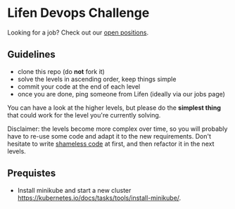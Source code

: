 # Lifen Devops Challenge

 Looking for a job? Check out our [open positions](https://www.welcometothejungle.co/companies/lifen/jobs). 

## Guidelines

- clone this repo (do **not** fork it)
- solve the levels in ascending order, keep things simple
- commit your code at the end of each level
- once you are done, ping someone from Lifen (ideally via our jobs page)

You can have a look at the higher levels, but please do the **simplest thing** that could work for the level you're currently solving.

Disclaimer: the levels become more complex over time, so you will probably have to re-use some code and adapt it to the new requirements.
Don't hesitate to write [shameless code](http://red-badger.com/blog/2014/08/20/i-spent-3-days-with-sandi-metz-heres-what-i-learned/) at first, and then refactor it in the next levels.


## Prequistes

- Install minikube and start a new cluster https://kubernetes.io/docs/tasks/tools/install-minikube/.

